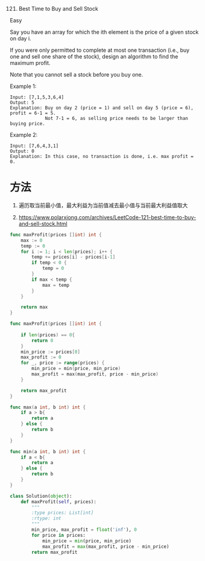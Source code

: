 121. Best Time to Buy and Sell Stock

Easy

Say you have an array for which the ith element is the price of a given stock on day i.

If you were only permitted to complete at most one transaction (i.e., buy one and sell one share of the stock), design an algorithm to find the maximum profit.

Note that you cannot sell a stock before you buy one.

Example 1:
```
Input: [7,1,5,3,6,4]
Output: 5
Explanation: Buy on day 2 (price = 1) and sell on day 5 (price = 6), profit = 6-1 = 5.
             Not 7-1 = 6, as selling price needs to be larger than buying price.
```

Example 2:
```
Input: [7,6,4,3,1]
Output: 0
Explanation: In this case, no transaction is done, i.e. max profit = 0.
```

# 方法
1. 遍历取当前最小值，最大利益为当前值减去最小值与当前最大利益值取大

2. https://www.polarxiong.com/archives/LeetCode-121-best-time-to-buy-and-sell-stock.html



```go
func maxProfit(prices []int) int {
	max := 0
	temp := 0
	for i := 1; i < len(prices); i++ {
		temp += prices[i] - prices[i-1]
		if temp < 0 {
			temp = 0
		}
		if max < temp {
			max = temp
		}
	}

	return max
}
```

```go
func maxProfit(prices []int) int {
    
    if len(prices) == 0{
        return 0
    }
    min_price := prices[0]
    max_profit := 0
    for _, price := range(prices) {
        min_price = min(price, min_price)
        max_profit = max(max_profit, price - min_price)
	}

	return max_profit
}

func max(a int, b int) int {
    if a > b{
        return a
    } else {
        return b
    }
}

func min(a int, b int) int {
    if a < b{
        return a
    } else {
        return b
    }
}
```




```python
class Solution(object):
    def maxProfit(self, prices):
        """
        :type prices: List[int]
        :rtype: int
        """
        min_price, max_profit = float('inf'), 0
        for price in prices:
            min_price = min(price, min_price)
            max_profit = max(max_profit, price - min_price)
        return max_profit
```